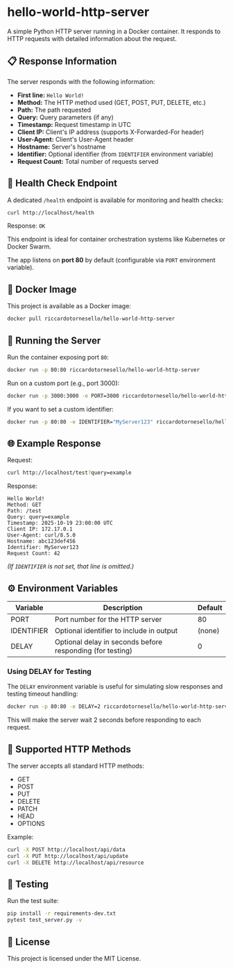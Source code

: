 # hello-world-http-server

A simple Python HTTP server running in a Docker container. It responds to HTTP requests with detailed information about the request.

## 📋 Response Information

The server responds with the following information:

- **First line:** `Hello World!`
- **Method:** The HTTP method used (GET, POST, PUT, DELETE, etc.)
- **Path:** The path requested
- **Query:** Query parameters (if any)
- **Timestamp:** Request timestamp in UTC
- **Client IP:** Client's IP address (supports X-Forwarded-For header)
- **User-Agent:** Client's User-Agent header
- **Hostname:** Server's hostname
- **Identifier:** Optional identifier (from `IDENTIFIER` environment variable)
- **Request Count:** Total number of requests served

## 🏥 Health Check Endpoint

A dedicated `/health` endpoint is available for monitoring and health checks:

```bash
curl http://localhost/health
```

Response: `OK`

This endpoint is ideal for container orchestration systems like Kubernetes or Docker Swarm.

The app listens on **port 80** by default (configurable via `PORT` environment variable).

## 🐳 Docker Image

This project is available as a Docker image:

```bash
docker pull riccardotornesello/hello-world-http-server
```

## 🚀 Running the Server

Run the container exposing port `80`:

```bash
docker run -p 80:80 riccardotornesello/hello-world-http-server
```

Run on a custom port (e.g., port 3000):

```bash
docker run -p 3000:3000 -e PORT=3000 riccardotornesello/hello-world-http-server
```

If you want to set a custom identifier:

```bash
docker run -p 80:80 -e IDENTIFIER="MyServer123" riccardotornesello/hello-world-http-server
```

## 🌐 Example Response

Request:

```bash
curl http://localhost/test?query=example
```

Response:

```
Hello World!
Method: GET
Path: /test
Query: query=example
Timestamp: 2025-10-19 23:00:00 UTC
Client IP: 172.17.0.1
User-Agent: curl/8.5.0
Hostname: abc123def456
Identifier: MyServer123
Request Count: 42
```

_(If `IDENTIFIER` is not set, that line is omitted.)_

## ⚙️ Environment Variables

| Variable   | Description                                              | Default |
| ---------- | -------------------------------------------------------- | ------- |
| PORT       | Port number for the HTTP server                          | 80      |
| IDENTIFIER | Optional identifier to include in output                 | (none)  |
| DELAY      | Optional delay in seconds before responding (for testing)| 0       |

### Using DELAY for Testing

The `DELAY` environment variable is useful for simulating slow responses and testing timeout handling:

```bash
docker run -p 80:80 -e DELAY=2 riccardotornesello/hello-world-http-server
```

This will make the server wait 2 seconds before responding to each request.

## 🔧 Supported HTTP Methods

The server accepts all standard HTTP methods:
- GET
- POST
- PUT
- DELETE
- PATCH
- HEAD
- OPTIONS

Example:
```bash
curl -X POST http://localhost/api/data
curl -X PUT http://localhost/api/update
curl -X DELETE http://localhost/api/resource
```

## 🧪 Testing

Run the test suite:

```bash
pip install -r requirements-dev.txt
pytest test_server.py -v
```

## 📜 License

This project is licensed under the MIT License.
